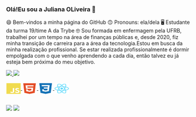 ### Olá!Eu sou a Juliana OLiveira 👋

😄 Bem-vindos a minha página do GitHub
🙃 Pronouns: ela/dela
🖥️ Estudante da turma 19/time A da Trybe
🤓 Sou formada em enfermagem pela UFRB, trabalhei por um tempo na área de finanças públicas e, desde 2020, fiz minha transição de carreira para a área da tecnologia.Estou em busca da minha realização profissional. Se estar realizada profissionalmente é dormir empolgada com o que venho aprendendo a cada dia, então talvez eu já esteja bem próxima do meu objetivo. 


<div>
  <a href="https://github.com/jsfoliveira">
  <img height="180em" src="https://github-readme-stats.vercel.app/api?username=jsfoliveira&show_icons=true&theme=dracula&include_all_commits=true&count_private=true"/>
  <img height="180em" src="https://github-readme-stats.vercel.app/api/top-langs/?username=jsfoliveira&layout=compact&langs_count=16&theme=dracula"/>
</div>
<div style="display: inline_block"><br>
  <img align="center" alt="Juli-Js" height="30" width="40" src="https://raw.githubusercontent.com/devicons/devicon/master/icons/javascript/javascript-plain.svg">
  <img align="center" alt="Juli-html5" height="30" width="40" src="https://raw.githubusercontent.com/devicons/devicon/master/icons/html5/html5-plain.svg">
  <img align="center" alt="Juli-css3" height="30" width="40" src="https://raw.githubusercontent.com/devicons/devicon/master/icons/css3/css3-plain.svg">
  <img align="center" alt="Juli-react" height="30" width="40" src="https://raw.githubusercontent.com/devicons/devicon/master/icons/react/react-original.svg">
  
  ##
  
  <div>
    <a href="https://www.linkedin.com/in/juliana-oliveira-61326b205" target="_blank"><img src="https://img.shields.io/badge/LinkedIn-0077B5?style=for-the-badge&logo=linkedin&logoColor=white" target="_blank"></a>
    <a href="mailto:jsfoliveira89@gmail.com"><img src="https://img.shields.io/badge/Gmail-D14836?style=for-the-badge&logo=gmail&logoColor=white" target="_blank"></a>
<!--
**jsfoliveira/jsfoliveira** is a ✨ _special_ ✨ repository because its `README.md` (this file) appears on your GitHub profile.

Here are some ideas to get you started:

- 🔭 I’m currently working on ...
- 🌱 I’m currently learning ...
- 👯 I’m looking to collaborate on ...
- 🤔 I’m looking for help with ...
- 💬 Ask me about ...
- 📫 How to reach me: ...
- 😄 Pronouns: ...
- ⚡ Fun fact: ...
-->
